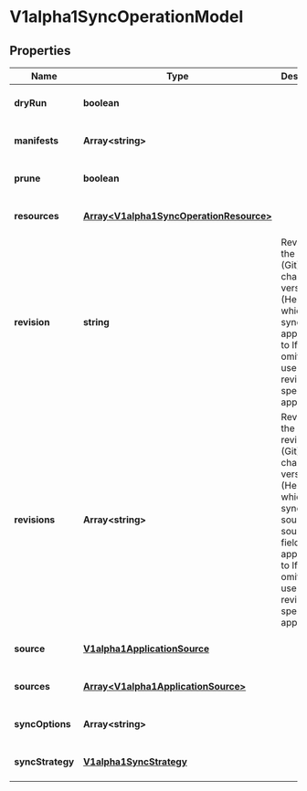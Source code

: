 # V1alpha1SyncOperationModel

## Properties

Name | Type | Description | Notes
------------ | ------------- | ------------- | -------------
**dryRun** | **boolean** |  | [optional] [default to undefined]
**manifests** | **Array&lt;string&gt;** |  | [optional] [default to undefined]
**prune** | **boolean** |  | [optional] [default to undefined]
**resources** | [**Array&lt;V1alpha1SyncOperationResource&gt;**](V1alpha1SyncOperationResource.md) |  | [optional] [default to undefined]
**revision** | **string** | Revision is the revision (Git) or chart version (Helm) which to sync the application to If omitted, will use the revision specified in app spec. | [optional] [default to undefined]
**revisions** | **Array&lt;string&gt;** | Revisions is the list of revision (Git) or chart version (Helm) which to sync each source in sources field for the application to If omitted, will use the revision specified in app spec. | [optional] [default to undefined]
**source** | [**V1alpha1ApplicationSource**](V1alpha1ApplicationSource.md) |  | [optional] [default to undefined]
**sources** | [**Array&lt;V1alpha1ApplicationSource&gt;**](V1alpha1ApplicationSource.md) |  | [optional] [default to undefined]
**syncOptions** | **Array&lt;string&gt;** |  | [optional] [default to undefined]
**syncStrategy** | [**V1alpha1SyncStrategy**](V1alpha1SyncStrategy.md) |  | [optional] [default to undefined]


